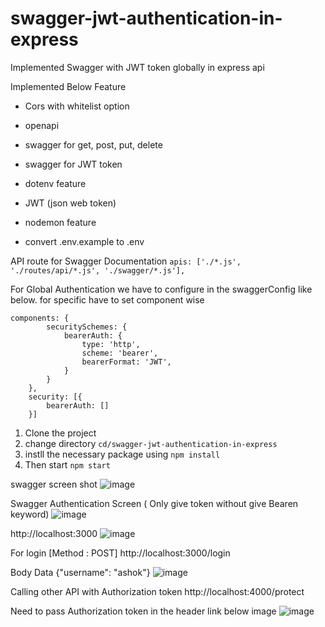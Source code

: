 # swagger-jwt-authentication-in-express
Implemented Swagger with JWT token globally in express api

Implemented Below Feature
- Cors with whitelist option
- openapi
- swagger for get, post, put, delete
- swagger for JWT token
- dotenv feature
- JWT (json web token)
- nodemon feature

- convert .env.example to .env
  
API route for Swagger Documentation
```apis: ['./*.js', './routes/api/*.js', './swagger/*.js'],```

For Global Authentication we have to configure in the swaggerConfig like below. for specific have to set component wise
```
components: {
        securitySchemes: {
            bearerAuth: {
                type: 'http',
                scheme: 'bearer',
                bearerFormat: 'JWT',
            }
        }
    },
    security: [{
        bearerAuth: []
    }]
```

1. Clone the project
2. change directory ```cd/swagger-jwt-authentication-in-express```
3. instll the necessary package using ```npm install```
4. Then start ```npm start```

swagger screen shot
![image](https://github.com/goldenashok/swagger-jwt-authentication-in-express/assets/13637127/01ad7148-f8d4-4c48-879d-d3d4acc59483)


Swagger Authentication Screen ( Only give token without give Bearen keyword)
![image](https://github.com/goldenashok/swagger-jwt-authentication-in-express/assets/13637127/c48eabd5-6707-46bc-a5a7-38d25d3ef3f1)

http://localhost:3000
![image](https://github.com/goldenashok/swagger-jwt-authentication-in-express/assets/13637127/13b5b13a-d999-4c2a-a8b7-c62bde0eed82)

For login [Method : POST] http://localhost:3000/login

Body Data {"username": "ashok"}
![image](https://github.com/goldenashok/swagger-jwt-authentication-in-express/assets/13637127/3f019838-8e85-4235-8c66-42f35f190ce5)


Calling other API with Authorization token http://localhost:4000/protect

Need to pass Authorization token in the header link below image
![image](https://github.com/goldenashok/swagger-jwt-authentication-in-express/assets/13637127/605755a6-4d91-4f5d-8384-b79aee9937e8)


